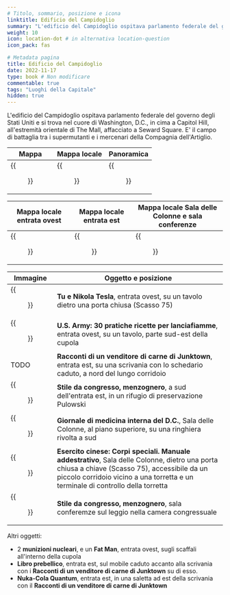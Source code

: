 ```yaml
---
# Titolo, sommario, posizione e icona
linktitle: Edificio del Campidoglio
summary: "L'edificio del Campidoglio ospitava parlamento federale del governo degli Stati Uniti e si trova nel cuore di Washington, D.C., in cima a Capitol Hill, all'estremità orientale di The Mall, affacciato a Seward Square. E' il campo di battaglia tra i supermutanti e i mercenari della Compagnia dell'Artiglio."
weight: 10
icon: location-dot # in alternativa location-question
icon_pack: fas

# Metadata pagina
title: Edificio del Campidoglio
date: 2022-11-17
type: book # Non modificare
commentable: true
tags: "Luoghi della Capitale"
hidden: true
---
```



L'edificio del Campidoglio ospitava parlamento federale del governo degli Stati Uniti e si trova nel cuore di Washington, D.C., in cima a Capitol Hill, all'estremità orientale di The Mall, affacciato a Seward Square. E' il campo di battaglia tra i supermutanti e i mercenari della Compagnia dell'Artiglio.

| Mappa | Mappa locale | Panoramica |
| ----- | ------------ | ---------- |
| {{<figure src="Capitol_Building_loc.webp">}}  | {{<figure src="Capitol_Building_loc_map.webp">}}  | {{<figure src="The_Capitol-1.webp">}}  |

| Mappa locale entrata ovest | Mappa locale entrata est | Mappa locale Sala delle Colonne e sala conferenze |
| ----- | ------------ | ---------- |
|  {{<figure src="CB_west_entrance_loc_map.webp">}} | {{<figure src="CB_east_entrance_loc_map.webp">}}  |  {{<figure src="CB_Columns_and_Conference_Hall_loc_map.webp">}} |


| Immagine                                           | Oggetto e posizione                                                                                                                                                                                                               |
| -------------------------------------------------- | --------------------------------------------------------------------------------------------------------------------------------------------------------------------------------------------------------------------------------- |
| {{<figure src="Nikola_Tesla_and_You_Capitol_building.webp">}}    | **Tu e Nikola Tesla**, entrata ovest, su un tavolo dietro una porta chiusa (Scasso 75)                                                                                                                                            |
| {{<figure src="US_Army_HFR_Capitol_Building.webp">}}             | **U.S. Army: 30 pratiche ricette per lanciafiamme**, entrata ovest, su un tavolo, parte sud-est della cupola                                                                                                                      |
| TODO                                               | **Racconti di un venditore di carne di Junktown**, entrata est, su una scrivania con lo schedario caduto, a nord del lungo corridoio                                                                                              |
| {{<figure src="FO3_LCS_Capitol_Building_Pulowski 1.webp">}}      | **Stile da congresso, menzognero**,  a sud dell'entrata est, in un rifugio di preservazione Pulowski                                                                                                                              |
| {{<figure src="DC_Journal_of_IM_Capitol_Building_HofC.webp">}}   | **Giornale di medicina interna del D.C.**, Sala delle Colonne, al piano superiore, su una ringhiera rivolta a sud                                                                                                                 |
| {{<figure src="FO3_CA_SOTM_Capitol.webp">}}                      | **Esercito cinese: Corpi speciali. Manuale addestrativo**, Sala delle Colonne, dietro una porta chiusa a chiave (Scasso 75), accessibile da un piccolo corridoio vicino a una torretta e un terminale di controllo della torretta |
| {{<figure src="FO3_LCS_Capitol_Building_Conference_Hall.webp">}} | **Stile da congresso, menzognero**, sala conferemze sul leggio nella camera congressuale                                                                                                                                          |

Altri oggetti:
- 2 **munizioni nucleari**, e un **Fat Man**, entrata ovest, sugli scaffali all'interno della cupola
- **Libro prebellico**, entrata est, sul mobile caduto accanto alla scrivania con i **Racconti di un venditore di carne di Junktown** su di esso.
- **Nuka-Cola Quantum**, entrata est, in una saletta ad est della scrivania con il  **Racconti di un venditore di carne di Junktown**